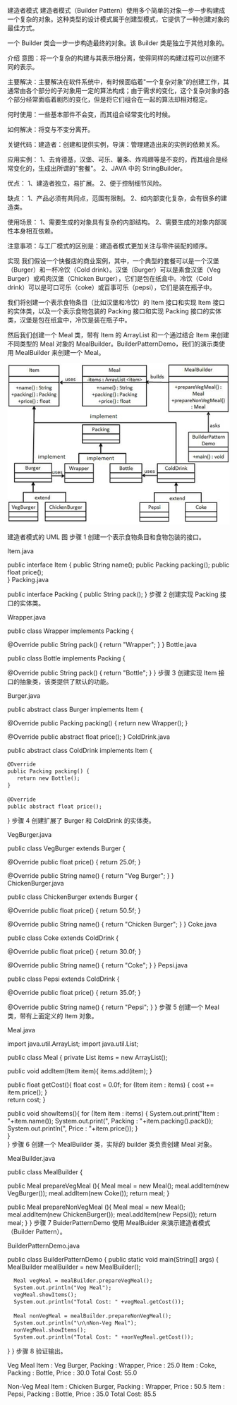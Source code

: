 建造者模式 建造者模式（Builder Pattern）使用多个简单的对象一步一步构建成一个复杂的对象。这种类型的设计模式属于创建型模式，它提供了一种创建对象的最佳方式。

一个 Builder 类会一步一步构造最终的对象。该 Builder 类是独立于其他对象的。

介绍 意图：将一个复杂的构建与其表示相分离，使得同样的构建过程可以创建不同的表示。

主要解决：主要解决在软件系统中，有时候面临着"一个复杂对象"的创建工作，其通常由各个部分的子对象用一定的算法构成；由于需求的变化，这个复杂对象的各个部分经常面临着剧烈的变化，但是将它们组合在一起的算法却相对稳定。

何时使用：一些基本部件不会变，而其组合经常变化的时候。

如何解决：将变与不变分离开。

关键代码：建造者：创建和提供实例，导演：管理建造出来的实例的依赖关系。

应用实例： 1、去肯德基，汉堡、可乐、薯条、炸鸡翅等是不变的，而其组合是经常变化的，生成出所谓的"套餐"。 2、JAVA 中的 StringBuilder。

优点： 1、建造者独立，易扩展。 2、便于控制细节风险。

缺点： 1、产品必须有共同点，范围有限制。 2、如内部变化复杂，会有很多的建造类。

使用场景： 1、需要生成的对象具有复杂的内部结构。 2、需要生成的对象内部属性本身相互依赖。

注意事项：与工厂模式的区别是：建造者模式更加关注与零件装配的顺序。

实现 我们假设一个快餐店的商业案例，其中，一个典型的套餐可以是一个汉堡（Burger）和一杯冷饮（Cold drink）。汉堡（Burger）可以是素食汉堡（Veg Burger）或鸡肉汉堡（Chicken
Burger），它们是包在纸盒中。冷饮（Cold drink）可以是可口可乐（coke）或百事可乐（pepsi），它们是装在瓶子中。

我们将创建一个表示食物条目（比如汉堡和冷饮）的 Item 接口和实现 Item 接口的实体类，以及一个表示食物包装的 Packing 接口和实现 Packing 接口的实体类，汉堡是包在纸盒中，冷饮是装在瓶子中。

然后我们创建一个 Meal 类，带有 Item 的 ArrayList 和一个通过结合 Item 来创建不同类型的 Meal 对象的 MealBuilder。BuilderPatternDemo，我们的演示类使用 MealBuilder
来创建一个 Meal。

![](builder_pattern_uml_diagram.jpg)

建造者模式的 UML 图 步骤 1 创建一个表示食物条目和食物包装的接口。

Item.java

public interface Item { public String name(); public Packing packing(); public float price();    
} Packing.java

public interface Packing { public String pack(); } 步骤 2 创建实现 Packing 接口的实体类。

Wrapper.java

public class Wrapper implements Packing {

@Override public String pack() { return "Wrapper"; } } Bottle.java

public class Bottle implements Packing {

@Override public String pack() { return "Bottle"; } } 步骤 3 创建实现 Item 接口的抽象类，该类提供了默认的功能。

Burger.java

public abstract class Burger implements Item {

@Override public Packing packing() { return new Wrapper(); }

@Override public abstract float price(); } ColdDrink.java

public abstract class ColdDrink implements Item {

    @Override
    public Packing packing() {
       return new Bottle();
    }

    @Override
    public abstract float price();

} 步骤 4 创建扩展了 Burger 和 ColdDrink 的实体类。

VegBurger.java

public class VegBurger extends Burger {

@Override public float price() { return 25.0f; }

@Override public String name() { return "Veg Burger"; } } ChickenBurger.java

public class ChickenBurger extends Burger {

@Override public float price() { return 50.5f; }

@Override public String name() { return "Chicken Burger"; } } Coke.java

public class Coke extends ColdDrink {

@Override public float price() { return 30.0f; }

@Override public String name() { return "Coke"; } } Pepsi.java

public class Pepsi extends ColdDrink {

@Override public float price() { return 35.0f; }

@Override public String name() { return "Pepsi"; } } 步骤 5 创建一个 Meal 类，带有上面定义的 Item 对象。

Meal.java

import java.util.ArrayList; import java.util.List;

public class Meal { private List<Item> items = new ArrayList<Item>();

public void addItem(Item item){ items.add(item); }

public float getCost(){ float cost = 0.0f; for (Item item : items) { cost += item.price(); }        
return cost; }

public void showItems(){ for (Item item : items) { System.out.print("Item : "+item.name()); System.out.print(",
Packing : "+item.packing().pack()); System.out.println(", Price : "+item.price()); }        
}    
} 步骤 6 创建一个 MealBuilder 类，实际的 builder 类负责创建 Meal 对象。

MealBuilder.java

public class MealBuilder {

public Meal prepareVegMeal (){ Meal meal = new Meal(); meal.addItem(new VegBurger()); meal.addItem(new Coke()); return
meal; }

public Meal prepareNonVegMeal (){ Meal meal = new Meal(); meal.addItem(new ChickenBurger()); meal.addItem(new Pepsi());
return meal; } } 步骤 7 BuiderPatternDemo 使用 MealBuider 来演示建造者模式（Builder Pattern）。

BuilderPatternDemo.java

public class BuilderPatternDemo { public static void main(String[] args) { MealBuilder mealBuilder = new MealBuilder();

      Meal vegMeal = mealBuilder.prepareVegMeal();
      System.out.println("Veg Meal");
      vegMeal.showItems();
      System.out.println("Total Cost: " +vegMeal.getCost());

      Meal nonVegMeal = mealBuilder.prepareNonVegMeal();
      System.out.println("\n\nNon-Veg Meal");
      nonVegMeal.showItems();
      System.out.println("Total Cost: " +nonVegMeal.getCost());

} } 步骤 8 验证输出。

Veg Meal Item : Veg Burger, Packing : Wrapper, Price : 25.0 Item : Coke, Packing : Bottle, Price : 30.0 Total Cost: 55.0

Non-Veg Meal Item : Chicken Burger, Packing : Wrapper, Price : 50.5 Item : Pepsi, Packing : Bottle, Price : 35.0 Total
Cost: 85.5